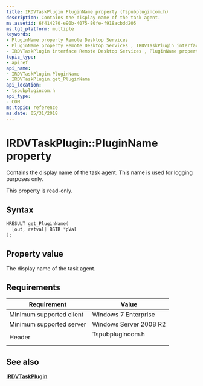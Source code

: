 ```yaml
---
title: IRDVTaskPlugin PluginName property (Tspubplugincom.h)
description: Contains the display name of the task agent.
ms.assetid: 6f414270-e90b-4075-80fe-f918acbdd205
ms.tgt_platform: multiple
keywords:
- PluginName property Remote Desktop Services
- PluginName property Remote Desktop Services , IRDVTaskPlugin interface
- IRDVTaskPlugin interface Remote Desktop Services , PluginName property
topic_type:
- apiref
api_name:
- IRDVTaskPlugin.PluginName
- IRDVTaskPlugin.get_PluginName
api_location:
- tspubplugincom.h
api_type:
- COM
ms.topic: reference
ms.date: 05/31/2018
---
```


# IRDVTaskPlugin::PluginName property

Contains the display name of the task agent. This name is used for logging purposes only.

This property is read-only.

## Syntax


```C++
HRESULT get_PluginName(
  [out, retval] BSTR *pVal
);
```



## Property value

The display name of the task agent.

## Requirements



| Requirement | Value |
|-------------------------------------|---------------------------------------------------------------------------------------------|
| Minimum supported client<br/> | Windows 7 Enterprise<br/>                                                             |
| Minimum supported server<br/> | Windows Server 2008 R2<br/>                                                           |
| Header<br/>                   | <dl> <dt>Tspubplugincom.h</dt> </dl> |



## See also

<dl> <dt>

[**IRDVTaskPlugin**](irdvtaskplugin.md)
</dt> </dl>

 

 





